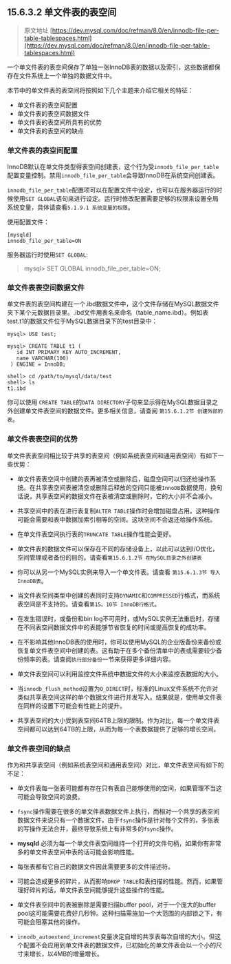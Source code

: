 ## 15.6.3.2 单文件表的表空间
> 原文地址 [https://dev.mysql.com/doc/refman/8.0/en/innodb-file-per-table-tablespaces.html](https://dev.mysql.com/doc/refman/8.0/en/innodb-file-per-table-tablespaces.html)

一个单文件表的表空间保存了单独一张InnoDB表的数据以及索引，这些数据都保存在文件系统上一个单独的数据文件中。

本节中的单文件表的表空间将按照如下几个主题来介绍它相关的特征：

- 单文件表的表空间配置
- 单文件表的表空间数据文件
- 单文件表的表空间所具有的优势
- 单文件表的表空间的缺点

### 单文件表的表空间配置

InnoDB默认在单文件类型得表空间创建表，这个行为受`innodb_file_per_table`配置变量控制。禁用`innodb_file_per_table`会导致InnoDB在系统空间创建表。

`innodb_file_per_table`配置项可以在配置文件中设定，也可以在服务器运行的时候使用`SET GLOBAL`语句来进行设定。运行时修改配置需要足够的权限来设置全局系统变量，具体请查看`5.1.9.1 系统变量的权限`。

使用配置文件：

```
[mysqld]
innodb_file_per_table=ON
```

服务器运行时使用`SET GLOBAL`:

> mysql> SET GLOBAL innodb_file_per_table=ON;

### 单文件表表空间数据文件

单文件表的表空间构建在一个.ibd数据文件中，这个文件存储在MySQL数据文件夹下某个元数据目录里。.ibd文件用表名来命名（table_name.ibd）。例如表test.t1的数据文件位于MySQL数据目录下的test目录中：

```
mysql> USE test;  
  
mysql> CREATE TABLE t1 (
   id INT PRIMARY KEY AUTO_INCREMENT,
   name VARCHAR(100) 
 ) ENGINE = InnoDB; 
 
shell> cd /path/to/mysql/data/test
shell> ls 
t1.ibd
```

你可以使用 `CREATE TABLE`的`DATA DIRECTORY`子句来显示得在MySQL数据目录之外创建单文件表空间的数据文件。更多相关信息，请查阅 `第15.6.1.2节 创建外部的表`。


### 单文件表表空间的优势

单文件表表空间相比较于共享的表空间（例如系统表空间和通用表空间）有如下一些优势：

- 单文件表表空间中创建的表再被清空或删除后，磁盘空间可以归还给操作系统。在共享表空间表被清空或删除后释放的空间只能被`InnoDB`数据使用，换句话说，共享表空间的数据文件在表被清空或删除时，它的大小并不会减小。

- 共享空间中的表在进行表复制`ALTER TABLE`操作时会增加磁盘占用。这种操作可能会需要和表中数据加索引相等的空间。这块空间不会返还给操作系统。

- 在单文件表空间执行表的`TRUNCATE TABLE`操作性能会更好。

- 单文件表的数据文件可以保存在不同的存储设备上，以此可以达到I/O优化，空间管理或者备份的目的。请查看`第15.6.1.2节 在MySQL目录之外创建表`

- 你可以从另一个MySQL实例来导入一个单文件表。请查看 `第15.6.1.3节 导入InnoDB表`。

- 当文件表空间类型中创建的表同时支持`DYNAMIC`和`COMPRESSED`行格式，而系统表空间是不支持的。请查看`第15。10节 InnoDB行格式`。

- 在发生错误时，或备份和bin log不可用时，或MySQL实例无法重启时，存储在不同表空间数据文件中的表能够节省恢复的时间或提高恢复的成功率。

- 在不影响其他InnoDB表的使用时，你可以使用MySQL的企业版备份来备份或恢复单文件表空间中创建的表。这有助于在多个备份清单中的表或需要较少备份频率的表。请查阅`执行部分备份`一节来获得更多详细内容。


- 单文件表空间可以利用监控文件系统中数据文件的大小来监控表数据的大小。

- 当`innodb_flush_method`设置为`O_DIRECT`时，标准的Linux文件系统不允许对类似共享表空间这样的单个数据文件进行并发写入。结果就是，使用单文件表在同样的设置下可能会有性能上的提升。

- 共享表空间的大小受到表空间64TB上限的限制。作为对比，每一个单文件表空间都可以达到64TB的上限，从而为每一个表数据提供了足够的增长空间。


### 单文件表空间的缺点

作为和共享表空间（例如系统表空间和通用表空间）对比，单文件表空间有如下的不足：

- 单文件表每一张表可能都有存在只有表自己能够使用的空间，如果管理不当这可能会导致空间的浪费。

- `fsync`操作需要在很多的单文件表数据文件上执行，而相对一个共享的表空间数据文件来说只有一个数据文件。由于`fsync`操作是针对每个文件的，多张表的写操作无法合并，最终导致系统上有非常多的`fsync`操作。

- **mysqld** 必须为每一个单文件表空间维持一个打开的文件句柄，如果你有非常多的单文件表空间中表的话可能会影响性能。

- 每张表都有它自己的数据文件因此需要更多的文件描述符。

- 可能会造成更多的碎片，从而影响`DROP TABLE`和表扫描的性能。然而，如果管理好碎片的话，单文件表空间能够提升这些操作的性能。

- 单文件表空间中的表被删除是需要扫描buffer pool，对于一个庞大的buffer pool这可能需要花费好几秒钟。这种扫描需施加一个大范围的内部锁之下，有可能会阻塞其他的操作。

- `innodb_autoextend_increment`变量决定自增的共享表每次自增的大小，但这个配置不会应用到单文件表的数据文件，已初始化的单文件表会以一个小的尺寸来增长，以4MB的增量增长。